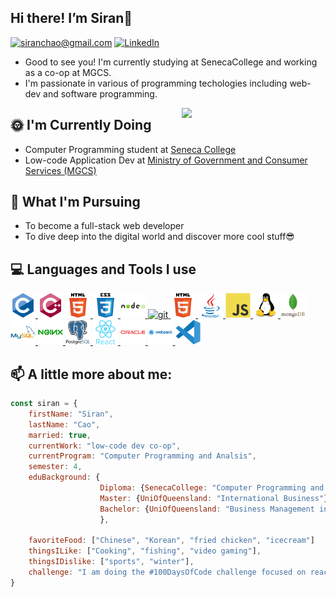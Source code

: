 ## Hi there! I’m Siran👋
<a href="mailto:siranchao@gmail.com">![siranchao@gmail.com](https://img.shields.io/badge/Gmail-D14836?style=for-the-badge&logo=gmail&logoColor=white)</a> <a href="https://www.linkedin.com/in/siran-chao/">![LinkedIn](https://img.shields.io/badge/LinkedIn-0077B5?style=for-the-badge&logo=linkedin&logoColor=white)</a>

- Good to see you! I'm currently studying at SenecaCollege and working as a co-op at MGCS.
- I'm passionate in various of programming techologies including web-dev and software programming.

<img align='right' src="https://res.cloudinary.com/siran-chao/image/upload/v1651520807/867c2dc081441211de96cb38285ff09_qijz0q.png" width="230">


## 🌞 I'm Currently Doing
- Computer Programming student at <a href="https://www.senecacollege.ca/home.html">Seneca College</a>
- Low-code Application Dev at <a href="https://www.ontario.ca/page/ministry-government-and-consumer-services">Ministry of Government and Consumer Services (MGCS)</a>


## 🌈 What I'm Pursuing
- To become a full-stack web developer
- To dive deep into the digital world and discover more cool stuff😎


## 💻 Languages and Tools I use
<p align="left"> 
<a href="https://www.w3schools.com/cpp/" target="_blank"> <img src="https://raw.githubusercontent.com/devicons/devicon/1119b9f84c0290e0f0b38982099a2bd027a48bf1/icons/c/c-original.svg" alt="c" width="40" height="40"/> 
<a href="https://www.w3schools.com/cpp/" target="_blank"> <img src="https://raw.githubusercontent.com/devicons/devicon/master/icons/cplusplus/cplusplus-original.svg" alt="cplusplus" width="40" height="40"/></a> 
<a href="https://www.w3schools.com/html/" target="_blank"> <img src="https://raw.githubusercontent.com/devicons/devicon/1119b9f84c0290e0f0b38982099a2bd027a48bf1/icons/html5/html5-original-wordmark.svg" alt="html" width="40" height="40"/> </a> 
<a href="https://www.w3schools.com/css/" target="_blank"> <img src="https://raw.githubusercontent.com/devicons/devicon/master/icons/css3/css3-original-wordmark.svg" alt="css3" width="40" height="40"/> </a> 
<a href="https://nodejs.org" target="_blank"> <img src="https://raw.githubusercontent.com/devicons/devicon/master/icons/nodejs/nodejs-original-wordmark.svg" alt="nodejs" width="40" height="40"/> </a> 
<a href="https://git-scm.com/" target="_blank"> <img src="https://www.vectorlogo.zone/logos/git-scm/git-scm-icon.svg" alt="git" width="40" height="40"/> </a> 
<a href="https://www.w3.org/html/" target="_blank"> <img src="https://raw.githubusercontent.com/devicons/devicon/master/icons/html5/html5-original-wordmark.svg" alt="html5" width="40" height="40"/> </a> 
<a href="https://www.java.com" target="_blank"> <img src="https://raw.githubusercontent.com/devicons/devicon/master/icons/java/java-original.svg" alt="java" width="40" height="40"/> </a> 
<a href="https://developer.mozilla.org/en-US/docs/Web/JavaScript" target="_blank"> <img src="https://raw.githubusercontent.com/devicons/devicon/master/icons/javascript/javascript-original.svg" alt="javascript" width="40" height="40"/> </a> 
<a href="https://www.linux.org/" target="_blank"> <img src="https://raw.githubusercontent.com/devicons/devicon/master/icons/linux/linux-original.svg" alt="linux" width="40" height="40"/> </a> <a href="https://www.mongodb.com/" target="_blank"> <img src="https://raw.githubusercontent.com/devicons/devicon/master/icons/mongodb/mongodb-original-wordmark.svg" alt="mongodb" width="40" height="40"/> </a> 
<a href="https://www.mysql.com/" target="_blank"> <img src="https://raw.githubusercontent.com/devicons/devicon/master/icons/mysql/mysql-original-wordmark.svg" alt="mysql" width="40" height="40"/> </a> 
<a href="https://www.nginx.com" target="_blank"> <img src="https://raw.githubusercontent.com/devicons/devicon/master/icons/nginx/nginx-original.svg" alt="nginx" width="40" height="40"/> </a> 
<a href="https://www.postgresql.org" target="_blank"> <img src="https://raw.githubusercontent.com/devicons/devicon/master/icons/postgresql/postgresql-original-wordmark.svg" alt="postgresql" width="40" height="40"/> </a> 
<a href="https://reactjs.org/" target="_blank"> <img src="https://raw.githubusercontent.com/devicons/devicon/master/icons/react/react-original-wordmark.svg" alt="react" width="40" height="40"/> </a> 
<a href="https://www.oracle.com/ca-en/database/technologies/appdev/sqldeveloper-landing.html" target="_blank"> <img src="https://raw.githubusercontent.com/devicons/devicon/1119b9f84c0290e0f0b38982099a2bd027a48bf1/icons/oracle/oracle-original.svg" alt="oracle" width="40" height="40"/> </a> 
<a href="https://webpack.js.org" target="_blank"> <img src="https://raw.githubusercontent.com/devicons/devicon/d00d0969292a6569d45b06d3f350f463a0107b0d/icons/webpack/webpack-original-wordmark.svg" alt="webpack" width="40" height="40"/> </a>
<a href="https://code.visualstudio.com/" target="_blank"> <img src="https://raw.githubusercontent.com/devicons/devicon/1119b9f84c0290e0f0b38982099a2bd027a48bf1/icons/vscode/vscode-original.svg" alt="vs" width="40" height="40"/> </a> </p>


## 📫 A little more about me:
```javascript
const siran = {
    firstName: "Siran",
    lastName: "Cao",
    married: true,
    currentWork: "low-code dev co-op",
    currentProgram: "Computer Programming and Analsis",
    semester: 4,
    eduBackground: {
                    Diploma: {SenecaCollege: "Computer Programming and Analsis"},
                    Master: {UniOfQueensland: "International Business"},
                    Bachelor: {UniOfQueensland: "Business Management in Marketing"}
                    },

    favoriteFood: ["Chinese", "Korean", "fried chicken", "icecream"]  
    thingsILike: ["Cooking", "fishing", "video gaming"],
    thingsIDislike: ["sports", "winter"],
    challenge: "I am doing the #100DaysOfCode challenge focused on react and typescript"
}
```





<!---
siranchao/siranchao is a ✨ special ✨ repository because its `README.md` (this file) appears on your GitHub profile.
You can click the Preview link to take a look at your changes.
--->
